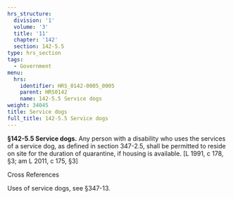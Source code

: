 ```yaml
---
hrs_structure:
  division: '1'
  volume: '3'
  title: '11'
  chapter: '142'
  section: 142-5.5
type: hrs_section
tags:
  - Government
menu:
  hrs:
    identifier: HRS_0142-0005_0005
    parent: HRS0142
    name: 142-5.5 Service dogs
weight: 34045
title: Service dogs
full_title: 142-5.5 Service dogs
---
```

**§142-5.5 Service dogs.** Any person with a disability who uses the services of a service dog, as defined in section 347-2.5, shall be permitted to reside on site for the duration of quarantine, if housing is available. [L 1991, c 178, §3; am L 2011, c 175, §3]

Cross References

Uses of service dogs, see §347-13.